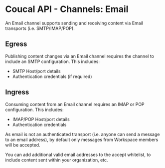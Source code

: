 # Coucal API - Channels: Email

An Email channel supports sending and receiving content via Email transports (i.e. SMTP/IMAP/POP).

## Egress

Publishing content changes via an Email channel requires the channel to include an SMTP configuration. This includes:

- SMTP Host/port details
- Authentication credentials (if required)

## Ingress

Consuming content from an Email channel requires an IMAP or POP configuration. This includes:

- IMAP/POP Host/port details
- Authentication credentials

As email is not an authenticated transport (i.e. anyone can send a message to an email address), by default only
messages from Workspace members will be accepted.

You can add additional valid email addresses to the accept whitelist, to include content sent within your
organization, etc.
